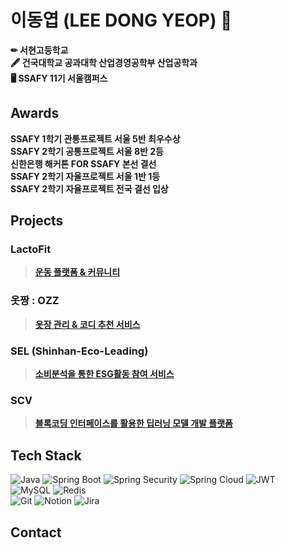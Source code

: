 # 이동엽 (LEE DONG YEOP) 👋
**✏ 서현고등학교**  
**🖋 건국대학교 공과대학 산업경영공학부 산업공학과**  
**🖥 SSAFY 11기 서울캠퍼스**  
 
## Awards
**SSAFY 1학기 관통프로젝트 서울 5반 최우수상**<br>
**SSAFY 2학기 공통프로젝트 서울 8반 2등**  
**신한은행 해커톤 FOR SSAFY 본선 결선**  
**SSAFY 2학기 자율프로젝트 서울 1반 1등**  
**SSAFY 2학기 자율프로젝트 전국 결선 입상**

## Projects

### LactoFit
> **[운동 플랫폼 & 커뮤니티](https://github.com/doongyeop/LactoFit)**  
### 옷짱 : OZZ
> **[옷장 관리 & 코디 추천 서비스](https://github.com/doongyeop/OZZ)**
### SEL (Shinhan-Eco-Leading)
> **[소비분석을 통한 ESG활동 참여 서비스](https://github.com/doongyeop/SEL)**
### SCV
> **[블록코딩 인터페이스를 활용한 딥러닝 모델 개발 플랫폼](https://github.com/doongyeop/SCV)**


## Tech Stack
![Java](https://img.shields.io/badge/Java-000000?style=ROUND&logo=openjdk&logoColor=white)
![Spring Boot](https://img.shields.io/badge/Spring_Boot-6DB33F?style=ROUND&logo=spring-boot&logoColor=white)
![Spring Security](https://img.shields.io/badge/Spring%20Security-6DB33F?style=ROUND&logo=spring-security&logoColor=white)
![Spring Cloud](https://img.shields.io/badge/Spring%20Cloud-6DB33F?style=ROUND&logo=spring&logoColor=white)
![JWT](https://img.shields.io/badge/JWT-000000?style=ROUND&logo=json-web-tokens&logoColor=white)<br>
![MySQL](https://img.shields.io/badge/MySQL-4479A1?style=ROUND&logo=mysql&logoColor=white)
![Redis](https://img.shields.io/badge/Redis-DC382D?style=ROUND&logo=redis&logoColor=white)<br>
![Git](https://img.shields.io/badge/Git-F05032?style=ROUND&logo=git&logoColor=white) 
![Notion](https://img.shields.io/badge/Notion-000000?style=ROUND&logo=notion&logoColor=white)
![Jira](https://img.shields.io/badge/Jira-0052CC?style=ROUND&logo=jira&logoColor=white)<br>

## Contact
